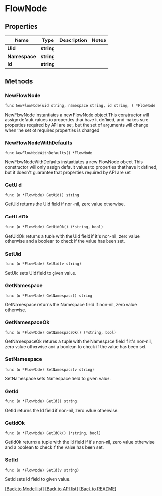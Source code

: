 # FlowNode

## Properties

Name | Type | Description | Notes
------------ | ------------- | ------------- | -------------
**Uid** | **string** |  | 
**Namespace** | **string** |  | 
**Id** | **string** |  | 

## Methods

### NewFlowNode

`func NewFlowNode(uid string, namespace string, id string, ) *FlowNode`

NewFlowNode instantiates a new FlowNode object
This constructor will assign default values to properties that have it defined,
and makes sure properties required by API are set, but the set of arguments
will change when the set of required properties is changed

### NewFlowNodeWithDefaults

`func NewFlowNodeWithDefaults() *FlowNode`

NewFlowNodeWithDefaults instantiates a new FlowNode object
This constructor will only assign default values to properties that have it defined,
but it doesn't guarantee that properties required by API are set

### GetUid

`func (o *FlowNode) GetUid() string`

GetUid returns the Uid field if non-nil, zero value otherwise.

### GetUidOk

`func (o *FlowNode) GetUidOk() (*string, bool)`

GetUidOk returns a tuple with the Uid field if it's non-nil, zero value otherwise
and a boolean to check if the value has been set.

### SetUid

`func (o *FlowNode) SetUid(v string)`

SetUid sets Uid field to given value.


### GetNamespace

`func (o *FlowNode) GetNamespace() string`

GetNamespace returns the Namespace field if non-nil, zero value otherwise.

### GetNamespaceOk

`func (o *FlowNode) GetNamespaceOk() (*string, bool)`

GetNamespaceOk returns a tuple with the Namespace field if it's non-nil, zero value otherwise
and a boolean to check if the value has been set.

### SetNamespace

`func (o *FlowNode) SetNamespace(v string)`

SetNamespace sets Namespace field to given value.


### GetId

`func (o *FlowNode) GetId() string`

GetId returns the Id field if non-nil, zero value otherwise.

### GetIdOk

`func (o *FlowNode) GetIdOk() (*string, bool)`

GetIdOk returns a tuple with the Id field if it's non-nil, zero value otherwise
and a boolean to check if the value has been set.

### SetId

`func (o *FlowNode) SetId(v string)`

SetId sets Id field to given value.



[[Back to Model list]](../README.md#documentation-for-models) [[Back to API list]](../README.md#documentation-for-api-endpoints) [[Back to README]](../README.md)



